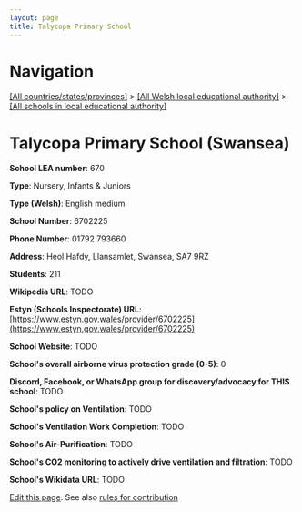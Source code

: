 ```yaml
---
layout: page
title: Talycopa Primary School
---
```

# Navigation

[[All countries/states/provinces]](../../..) > [[All Welsh local educational authority]](../..) > [[All schools in local educational authority]](..)

# Talycopa Primary School (Swansea)

**School LEA number**: 670

**Type**: Nursery, Infants & Juniors

**Type (Welsh)**: English medium

**School Number**: 6702225

**Phone Number**: 01792 793660

**Address**: Heol Hafdy, Llansamlet, Swansea, SA7 9RZ

**Students**: 211

**Wikipedia URL**: TODO

**Estyn (Schools Inspectorate) URL**: [https://www.estyn.gov.wales/provider/6702225](https://www.estyn.gov.wales/provider/6702225)

**School Website**: TODO

**School's overall airborne virus protection grade (0-5)**: 0

**Discord, Facebook, or WhatsApp group for discovery/advocacy for THIS school**: TODO

**School's policy on Ventilation**: TODO

**School's Ventilation Work Completion**: TODO

**School's Air-Purification**: TODO

**School's CO2 monitoring to actively drive ventilation and filtration**: TODO

**School's Wikidata URL**: TODO




[Edit this page](https://github.com/VentilationProject/Wales/edit/prif/./Swansea/Talycopa_Primary_School.md). See also [rules for contribution](../../../contribution-rules/)